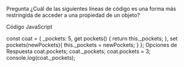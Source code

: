 Pregunta
¿Cuál de las siguientes líneas de código es una forma más restringida de acceder a una propiedad de un objeto?

Código
JavaScript

const coat = {
  _pockets: 5,
  get pockets() {
    return this._pockets;
  },
  set pockets(newPockets){
    this._pockets = newPockets;
  }
};
Opciones de Respuesta
coat.pockets;
coat._pockets;
coat.pockets = 3;
console.log(coat._pockets);
